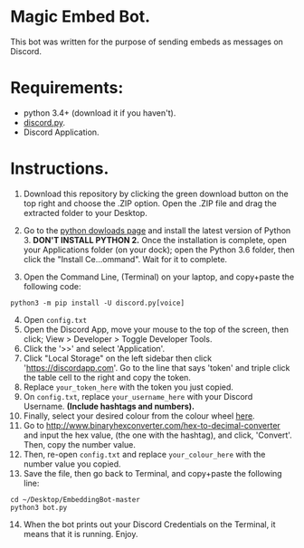 # Magic Embed Bot.
This bot was written for the purpose of sending embeds as messages on Discord. 

# Requirements:
- python 3.4+ (download it if you haven't).
- [discord.py](https://github.com/Rapptz/discord.py).
- Discord Application.

# Instructions.
1. Download this repository by clicking the green download button on the top right and choose the .ZIP option. Open the .ZIP file and drag the extracted folder to your Desktop.
2. Go to the [python dowloads page](https://www.python.org/downloads/) and install the latest version of Python 3. **DON'T INSTALL PYTHON 2.** Once the installation is complete, open your Applications folder (on your dock); open the Python 3.6 folder, then click the "Install Ce...ommand". Wait for it to complete.

3. Open the Command Line, (Terminal) on your laptop, and copy+paste the following code:
```
python3 -m pip install -U discord.py[voice]
```
4. Open `config.txt`
5. Open the Discord App, move your mouse to the top of the screen, then click; View > Developer > Toggle Developer Tools.
6. Click the '>>' and select 'Application'.
7. Click "Local Storage" on the left sidebar then click 'https://discordapp.com'. Go to the line that says 'token' and triple click the table cell to the right and copy the token.
8. Replace `your_token_here` with the token you just copied.
9. On `config.txt`, replace `your_username_here` with your Discord Username. **(Include hashtags and numbers).**
10. Finally, select your desired colour from the colour wheel [here](https://www.google.com.au/search?q=%23ffffff&oq=%23ffffff&aqs=chrome..69i57.6998j0j4&sourceid=chrome&ie=UTF-8&safe=active&ssui=on).
11. Go to http://www.binaryhexconverter.com/hex-to-decimal-converter and input the hex value, (the one with the hashtag), and click, 'Convert'. Then, copy the number value.
12. Then, re-open `config.txt` and replace `your_colour_here` with the number value you copied.
13. Save the file, then go back to Terminal, and copy+paste the following line:
```
cd ~/Desktop/EmbeddingBot-master
python3 bot.py
```
14. When the bot prints out your Discord Credentials on the Terminal, it means that it is running. Enjoy.
